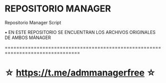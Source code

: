 ﻿# REPOSITORIO MANAGER

Repositorio Manager Script 

 • EN ESTE REPOSITORIO SE ENCUENTRAN LOS ARCHIVOS ORIGINALES DE AMBOS MÁNAGER


================================================================================

☆ https://t.me/admmanagerfree ☆
=================================================
